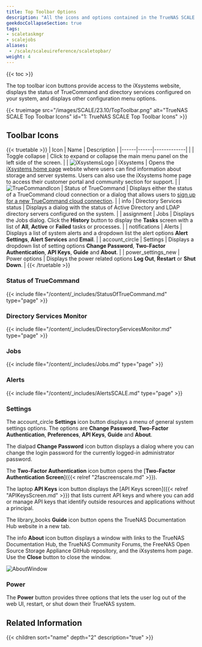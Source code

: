 ```yaml
---
title: Top Toolbar Options
description: "All the icons and options contained in the TrueNAS SCALE top toolbar."
geekdocCollapseSection: true
tags:
- scaletaskmgr
- scalejobs
aliases:
 - /scale/scaleuireference/scaletopbar/
weight: 4
---
```



{{< toc >}}

The top toolbar icon buttons provide access to the iXsystems website, displays the status of TrueCommand and directory services configured on your system, and displays other configuration menu options.

{{< trueimage src="/images/SCALE/23.10/TopToolbar.png" alt="TrueNAS SCALE Top Toolbar Icons" id="1: TrueNAS SCALE Top Toolbar Icons" >}}

## Toolbar Icons

{{< truetable >}}
| Icon | Name | Description |
|------|------|-------------|
| <span class="iconify" data-icon="bytesize:menu"></span> | Toggle collapse | Click to expand or collapse the main menu panel on the left side of the screen. |
| ![iXsystemsLogo](/images/SCALE/23.10/iXsystemsLogo.png "iXsystems Logo") | iXsystems | Opens the [iXsystems home page](https://www.ixsystems.com/) website where users can find information about storage and server systems. Users can also use the iXsystems home page to access their customer portal and community section for support. |
| ![TrueCommandIcon](/images/SCALE/23.10/TrueCommandIcon.png "TrueCommand Icon") | Status of TrueCommand | Displays either the status of a TrueCommand cloud connection or a dialog that allows users to [sign up for a new TrueCommand cloud connection](https://portal.ixsystems.com/portal/signin/#login). |
| <span class="material-icons">info</span> | Directory Services status | Displays a dialog with the status of Active Directory and LDAP directory servers configured on the system. |
| <span class="material-icons">assignment</span> | Jobs | Displays the Jobs dialog. Click the **History** button to display the **Tasks** screen with a list of **All**, **Active** or **Failed** tasks or processes. |
| <span class="material-icons">notifications</span> | Alerts | Displays a list of system alerts and a dropdown list the alert options **Alert Settings**, **Alert Services** and **Email**. |
| <span class="material-icons">account_circle</span> | Settings | Displays a dropdown list of setting options **Change Password**, **Two-Factor Authentication**, **API Keys**, **Guide** and **About**. |
| <span class="material-icons">power_settings_new</span> | Power options | Displays the power related options **Log Out**, **Restart** or **Shut Down**. |
{{< /truetable >}}

<!-- The feedback icon has been removed in Cobia BETA.1, commenting out but leaving the text in case it is added back to future versions. If re-introducing this content, also add this line to the icons table above:

| ![FeedbackIcon](/images/SCALE/23.10/FeedbackIcon.png "Feedback Icon") | How would you rate this page? | Opens the **How would you rate this page?** feedback window in prerelease versions of TrueNAS SCALE. |
-->

<!-- ### How would you rate this page?

The **How would you rate this page?** ![FeedbackIcon](/images/SCALE/23.10/FeedbackIcon.png "Feedback Icon") icon opens a feedback window.

{{< include file="/_includes/FeedbackWindow.md" type="page" >}} -->

### Status of TrueCommand

{{< include file="/content/_includes/StatusOfTrueCommand.md" type="page" >}}

### Directory Services Monitor

{{< include file="/content/_includes/DirectoryServicesMonitor.md" type="page" >}}

### Jobs

{{< include file="/content/_includes/Jobs.md" type="page" >}}

### Alerts

{{< include file="/content/_includes/AlertsSCALE.md" type="page" >}}

### Settings

The <span class="material-icons">account_circle</span> **Settings** icon button displays a menu of general system settings options. 
The options are **Change Password**, **Two-Factor Authentication**, **Preferences**, **API Keys**, **Guide** and **About**.

The <span class="material-icons">dialpad</span> **Change Password** icon button displays a dialog where you can change the login password for the currently logged-in administrator password.

The <span class="iconify" data-icon="mdi:two-factor-authentication"></span> **Two-Factor Authentication** icon button opens the [**Two-Factor Authentication Screen**]({{< relref "2fascreenscale.md" >}}).

The <span class="material-icons">laptop</span> **API Keys** icon button displays the [API Keys screen]({{< relref "APIKeysScreen.md" >}}) that lists current API keys and where you can add or manage API keys that identify outside resources and applications without a principal. 

The <span class="material-icons">library_books</span> **Guide** icon button opens the TrueNAS Documentation Hub website in a new tab. 

The <span class="material-icons-outlined">info</span> **About** icon button displays a window with links to the TrueNAS Documentation Hub, the TrueNAS Community Forums, the FreeNAS Open Source Storage Appliance GitHub repository, and the iXsystems hom page. Use the **Close** button to close the window. 

![AboutWindow](/images/SCALE/23.10/AboutWindow.png "TrueNAS SCALE About Window")

### Power

The **Power** button provides three options that lets the user log out of the web UI, restart, or shut down their TrueNAS system.

## Related Information

{{< children sort="name" depth="2" description="true" >}} 
